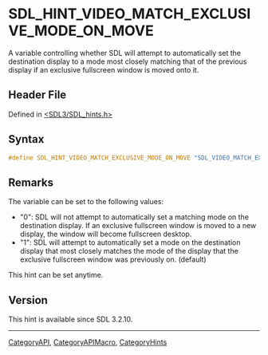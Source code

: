 # SDL_HINT_VIDEO_MATCH_EXCLUSIVE_MODE_ON_MOVE

A variable controlling whether SDL will attempt to automatically set the destination display to a mode most closely matching that of the previous display if an exclusive fullscreen window is moved onto it.

## Header File

Defined in [<SDL3/SDL_hints.h>](https://github.com/libsdl-org/SDL/blob/main/include/SDL3/SDL_hints.h)

## Syntax

```c
#define SDL_HINT_VIDEO_MATCH_EXCLUSIVE_MODE_ON_MOVE "SDL_VIDEO_MATCH_EXCLUSIVE_MODE_ON_MOVE"
```

## Remarks

The variable can be set to the following values:

- "0": SDL will not attempt to automatically set a matching mode on the
  destination display. If an exclusive fullscreen window is moved to a new
  display, the window will become fullscreen desktop.
- "1": SDL will attempt to automatically set a mode on the destination
  display that most closely matches the mode of the display that the
  exclusive fullscreen window was previously on. (default)

This hint can be set anytime.

## Version

This hint is available since SDL 3.2.10.

----
[CategoryAPI](CategoryAPI), [CategoryAPIMacro](CategoryAPIMacro), [CategoryHints](CategoryHints)

